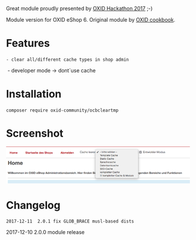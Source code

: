 Great module proudly presented by [OXID Hackathon 2017](https://openspacer.org/12-oxid-community/185-oxid-hackathon-nuernberg-2017/) ;-)

Module version for OXID eShop 6. Original module by [OXID cookbook](https://github.com/OXIDCookbook/ocb_cleartmp).

# Features

	- clear all/different cache types in shop admin
  - developer mode -> dont´use cache

# Installation

```
composer require oxid-community/ocbcleartmp
```

# Screenshot

![OXID ocbcleartmp](screenshot.png)


# Changelog

	2017-12-11  2.0.1 fix GLOB_BRACE musl-based dists
  2017-12-10	2.0.0 module release

